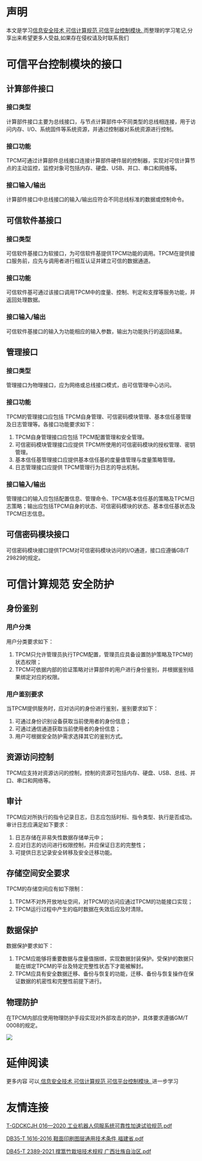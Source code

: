 # 声明 
本文是学习[信息安全技术 可信计算规范 可信平台控制模块. ](https://siduwenku.com/view/793?f=new_2023)而整理的学习笔记,分享出来希望更多人受益,如果存在侵权请及时联系我们
# 可信平台控制模块的接口  
  
## 计算部件接口  
  
### 接口类型  
  
计算部件接口主要为总线接口，与节点计算部件中不同类型的总线相连接，用于访问内存、I/O、系统固件等系统资源，并通过控制器对系统资源进行控制。  
  
### 接口功能  
  
TPCM可通过计算部件总线接口连接计算部件硬件层的控制器，实现对可信计算节点的主动监控，监控对象可包括内存、硬盘、USB、并口、串口和网络等。  
  
### 接口输入/输出  
  
计算部件接口中总线接口的输入/输出应符合不同总线标准的数据或控制命令。  
  
## 可信软件基接口  
  
### 接口类型  
  
可信软件基接口为软接口，为可信软件基提供TPCM功能的调用。TPCM在提供接口服务前，应先与调用者进行相互认证并建立可信的数据通道。  
  
### 接口功能  
  
可信软件基可通过该接口调用TPCM中的度量、控制、判定和支撑等服务功能，并返回处理数据。  
  
### 接口输入/输出  
  
可信软件基接口的输入为功能相应的输入参数，输出为功能执行的返回结果。  
  
## 管理接口  
  
### 接口类型  
  
管理接口为物理接口，应为网络或总线接口模式，由可信管理中心访问。  
  
### 接口功能  
  
TPCM的管理接口应包括 TPCM自身管理、可信密码模块管理、基本信任基管理及日志管理等。各接口功能要求如下：  
  
1.  TPCM自身管理接口应包括 TPCM配置管理和安全管理。  
2.  可信密码模块管理接口应提供 TPCM所使用的可信密码模块的授权管理、密钥管理。  
3.  基本信任基管理接口应提供基本信任基的度量值管理与度量策略管理。  
4.  日志管理接口应提供 TPCM管理行为日志的导出机制。  
  
### 接口输入/输出  
  
管理接口的输入应包括配置信息、管理命令、TPCM基本信任基的策略及TPCM日志策略；输出应包括TPCM自身的状态、可信密码模块的状态、基本信任基状态及TPCM日志信息。  
  
## 可信密码模块接口  
  
可信密码模块接口提供TPCM对可信密码模块访问的I/O通道，接口应遵循GB/T 29829的规定。  
  
# 可信计算规范 安全防护  
  
## 身份鉴别  
  
### 用户分类  
  
用户分类要求如下：  
  
1.  TPCM只允许管理员执行TPCM配置，管理员应具备设置防护策略及TPCM的状态权限；  
2.  TPCM可依据内部的验证策略对计算部件的用户进行身份鉴别，并根据鉴别结果绑定对应的权限。  
  
### 用户鉴别要求  
  
当TPCM提供服务时，应对访问的身份进行鉴别，鉴别要求如下：  
  
1.  可通过身份识别设备获取当前使用者的身份信息；  
2.  可通过通信通道获取当前使用者的身份信息；  
3.  用户可根据安全防护需求选择其它的鉴别方式。  
  
## 资源访问控制  
  
TPCM应支持对资源访问的控制，控制的资源可包括内存、硬盘、USB、总线、并口、串口和网络等。  
  
## 审计  
  
TPCM应对所执行的指令记录日志，日志应包括时标、指令类型、执行是否成功。审计日志应满足如下要求：  
  
1.  日志存储在非易失性数据存储单元中；  
2.  应对日志的访问进行权限控制，并应保证日志的完整性；  
3.  可提供日志记录安全转移及安全迁移功能。  
  
## 存储空间安全要求  
  
TPCM的存储空间应有如下限制：  
  
1.  TPCM不对外开放地址空间，对TPCM的访问应通过TPCM的功能接口实现；  
2.  TPCM运行过程中产生的临时数据在失效后应及时清除。  
  
## 数据保护  
  
数据保护要求如下：  
  
1.  TPCM应能够将重要数据与度量值捆绑，实现数据封装保护。受保护的数据只能在绑定TPCM的平台及特定完整性状态下才能被解封。  
2.  TPCM应具有安全数据迁移、备份与恢复的功能，迁移、备份与恢复操作在保证数据的机密性和完整性前提下进行。  
  
## 物理防护  
  
在TPCM内部应使用物理防护手段实现对外部攻击的防护，具体要求遵循GM/T 0008的规定。  
  

![](http://public.host.github5.com/media/fengmian.png)
# 延伸阅读 
 更多内容 可以[ 信息安全技术 可信计算规范 可信平台控制模块. ](https://siduwenku.com/view/793?f=2023)进一步学习

# 友情连接
[T-GDCKCJH 016—2020 工业机器人伺服系统可靠性加速试验规范.pdf](http://github5.com/view/71010?f=new)

[DB35-T 1616-2016 鞋面印刷图层通用技术条件 福建省.pdf](http://github5.com/view/43202?f=new)

[DB45-T 2389-2021 撑篙竹栽培技术规程 广西壮族自治区.pdf](http://github5.com/view/21647?f=new)
